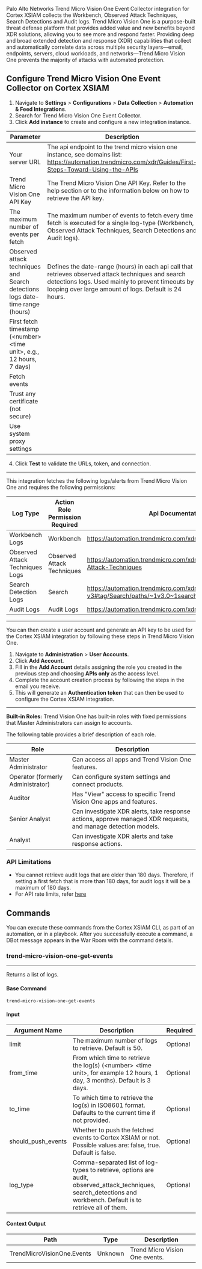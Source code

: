 Palo Alto Networks Trend Micro Vision One Event Collector integration for Cortex XSIAM collects the Workbench, Observed Attack Techniques, Search Detections and Audit logs.
Trend Micro Vision One is a purpose-built threat defense platform that provides added value and new benefits beyond XDR solutions, allowing you to see more and respond faster. Providing deep and broad extended detection and response (XDR) capabilities that collect and automatically correlate data across multiple security layers—email, endpoints, servers, cloud workloads, and networks—Trend Micro Vision One prevents the majority of attacks with automated protection.
## Configure Trend Micro Vision One Event Collector on Cortex XSIAM

1. Navigate to **Settings** > **Configurations** > **Data Collection** > **Automation & Feed Integrations**.
2. Search for Trend Micro Vision One Event Collector.
3. Click **Add instance** to create and configure a new integration instance.

| **Parameter** | **Description** | **Required** |
| --- | --- | --- |
| Your server URL | The api endpoint to the trend micro vision one instance, see domains list: https://automation.trendmicro.com/xdr/Guides/First-Steps-Toward-Using-the-APIs | True |
| Trend Micro Vision One API Key | The Trend Micro Vision One API Key. Refer to the help section or to the information below on how to retrieve the API key. | False |
| The maximum number of events per fetch | The maximum number of events to fetch every time fetch is executed for a single log-type \(Workbench, Observed Attack Techniques, Search Detections and Audit logs\). | False |
| Observed attack techniques and Search detections logs date-time range (hours) | Defines the date-range (hours) in each api call that retrieves observed attack techniques and search detections logs. Used mainly to prevent timeouts by looping over large amount of logs.  Default is 24 hours. | False |
| First fetch timestamp (&lt;number&gt; &lt;time unit&gt;, e.g., 12 hours, 7 days) |  | False |
| Fetch events |  | False |
| Trust any certificate (not secure) |  | False |
| Use system proxy settings |  | False |

4. Click **Test** to validate the URLs, token, and connection.

***
This integration fetches the following logs/alerts from Trend Micro Vision One and requires the following permissions:

| **Log Type**                    | **Action Role Permission Required** | **Api Documentation**                                                                                |
|---------------------------------|-------------------------------------|------------------------------------------------------------------------------------------------------|
| Workbench Logs                  | Workbench                           | https://automation.trendmicro.com/xdr/api-v3#tag/Workbench                                           |
| Observed Attack Techniques Logs | Observed Attack Techniques          | https://automation.trendmicro.com/xdr/api-v3#tag/Observed-Attack-Techniques                          |
| Search Detection Logs           | Search                              | https://automation.trendmicro.com/xdr/api-v3#tag/Search/paths/~1v3.0~1search~1endpointActivities/get |
| Audit Logs                      | Audit Logs                          | https://automation.trendmicro.com/xdr/api-v3#tag/Audit-Logs                                          | 


***
You can then create a user account and generate an API key to be used for the Cortex XSIAM integration by following these steps in Trend Micro Vision One.

1. Navigate to **Administration** > **User Accounts**.
2. Click **Add Account**.
3. Fill in the **Add Account** details assigning the role you created in the previous step and choosing **APIs only** as the access level.
4. Complete the account creation process by following the steps in the email you receive.
5. This will generate an **Authentication token** that can then be used to configure the Cortex XSIAM integration.

***
**Built-in Roles:**
Trend Vision One has built-in roles with fixed permissions that Master Administrators can assign to accounts.

The following table provides a brief description of each role. 


| **Role**                          | **Description**                                                                                               |
|-----------------------------------|--------------------------------------------------------------------------------------------------------------- 
| Master Administrator              | Can access all apps and Trend Vision One features.                                                            |
| Operator (formerly Administrator) | Can configure system settings and connect products.                                                           |
| Auditor                           | Has "View" access to specific Trend Vision One apps and features.                                             |
| Senior Analyst                    | Can investigate XDR alerts, take response actions, approve managed XDR requests, and manage detection models. |
| Analyst                           | Can investigate XDR alerts and take response actions.                                                         |


### API Limitations
* You cannot retrieve audit logs that are older than 180 days. Therefore, if setting a first fetch that is more than 180 days, for audit logs it will be a maximum of 180 days.
* For API rate limits, refer [here](https://automation.trendmicro.com/xdr/Guides/API-Request-Limits)


## Commands

You can execute these commands from the Cortex XSIAM CLI, as part of an automation, or in a playbook.
After you successfully execute a command, a DBot message appears in the War Room with the command details.

### trend-micro-vision-one-get-events

***
Returns a list of logs.

#### Base Command

`trend-micro-vision-one-get-events`

#### Input

| **Argument Name**  | **Description**                                                                                                                                                    | **Required** |
|--------------------|--------------------------------------------------------------------------------------------------------------------------------------------------------------------|-------------|
| limit              | The maximum number of logs to retrieve. Default is 50.                                                                                                             | Optional    | 
| from_time          | From which time to retrieve the log(s) (&lt;number&gt; &lt;time unit&gt;, for example 12 hours, 1 day, 3 months). Default is 3 days.                               | Optional    | 
| to_time            | To which time to retrieve the log(s) in ISO8601 format. Defaults to the current time if not provided.                                                              | Optional    | 
| should_push_events | Whether to push the fetched events to Cortex XSIAM or not. Possible values are: false, true. Default is false.                                                     | Optional    | 
| log_type           | Comma-separated list of log-types to retrieve, options are audit, observed_attack_techniques, search_detections and workbench. Default is to retrieve all of them. | Optional    | 

#### Context Output

| **Path** | **Type** | **Description** |
| --- | --- | --- |
| TrendMicroVisionOne.Events | Unknown | Trend Micro Vision One events. | 
